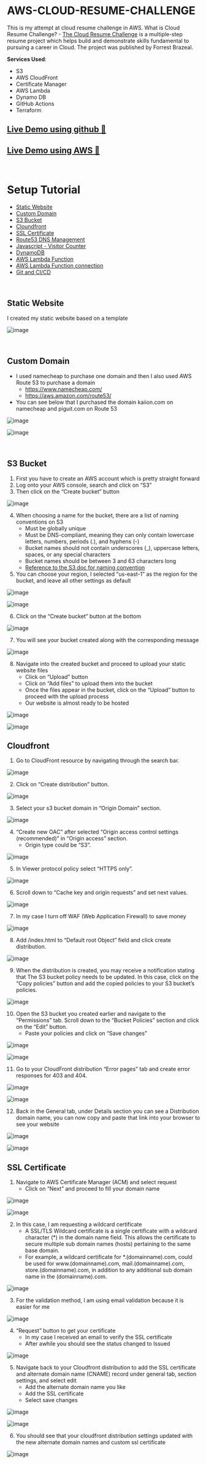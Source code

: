 # AWS-CLOUD-RESUME-CHALLENGE


This is my attempt at cloud resume challenge in AWS.
What is Cloud Resume Challenge? - [The Cloud Resume Challenge](https://cloudresumechallenge.dev/) is a multiple-step resume project which helps build and demonstrate skills fundamental to pursuing a career in Cloud. The project was published by Forrest Brazeal.


**Services Used**:

- S3
- AWS CloudFront
- Certificate Manager
- AWS Lambda
- Dynamo DB
- GitHub Actions
- Terraform

## [Live Demo using github 🔗](https://kai-ion.github.io/aws-cloud-resume/)
## [Live Demo using AWS 🔗](https://cloudresume.kaiion.com/)

<br>

# Setup Tutorial

- [Static Website](#static-website)
- [Custom Domain](#custom-domain)
- [S3 Bucket](#s3-bucket)
- [Cloundfront]()
- [SSL Certificate]()
- [Route53 DNS Management]()
- [Javascript - Visitor Counter]()
- [DynamoDB]()
- [AWS Lambda Function]()
- [AWS Lambda Function connection]()
- [Git and CI/CD]()

<br>

## Static Website
I created my static website based on a template

![image](assets/img/website.PNG)

<br>

## Custom Domain

- I used namecheap to purchase one domain and then I also used AWS Route 53 to purchase a domain
    - https://www.namecheap.com/
    - https://aws.amazon.com/route53/ 
- You can see below that I purchased the domain kaiion.com on namecheap and piguit.com on Route 53

![image](assets/img/Namecheap.PNG)

![image](assets/img/Route53%20Domain.PNG)

<br>

## S3 Bucket
1. First you have to create an AWS account which is pretty straight forward
2. Log onto your AWS console, search and click on “S3”
3. Then click on the “Create bucket” button

![image](assets/img/S3%20bucket.webp)

4. When choosing a name for the bucket, there are a list of naming conventions on S3
    - Must be globally unique
    - Must be DNS-compliant, meaning they can only contain lowercase letters, numbers, periods (.), and hyphens (-)
    - Bucket names should not contain underscores (_), uppercase letters, spaces, or any special characters
    - Bucket names should be between 3 and 63 characters long
    - [Reference to the S3 doc for naming convention](https://docs.aws.amazon.com/AmazonS3/latest/userguide/bucketnamingrules.html?icmpid=docs_amazons3_console)
5. You can choose your region, I selected “us-east-1” as the region for the bucket, and leave all other settings as default

![image](assets/img/bucket-creation.PNG)

![image](assets/img/bucket-creation-2.webp)

6. Click on the “Create bucket” button at the bottom

![image](assets/img/bucket-creation-3.webp)

7. You will see your bucket created along with the corresponding message

![image](assets/img/bucket-creation-4.PNG)

8. Navigate into the created bucket and proceed to upload your static website files
    - Click on “Upload” button
    - Click on “Add files” to upload them into the bucket
    - Once the files appear in the bucket, click on the “Upload” button to proceed with the upload process
    - Our website is almost ready to be hosted

![image](assets/img/bucket-upload.PNG)

![image](assets/img/bucket-upload-2.PNG)

## Cloudfront

1. Go to CloudFront resource by navigating through the search bar.

![image](assets/img/cloudfront-1.webp)

2. Click on “Create distribution” button.

![image](assets/img/cloudfront-2.webp)

3. Select your s3 bucket domain in “Origin Domain” section.

![image](assets/img/cloudfront-3.PNG)

4. “Create new OAC” after selected “Origin access control settings (recommended)” in “Origin access” section.
    - Origin type could be “S3”.

![image](assets/img/cloudfront-4.PNG)

5. In Viewer protocol policy select “HTTPS only”.

![image](assets/img/cloudfront-5.PNG)

6. Scroll down to “Cache key and origin requests” and set next values.

![image](assets/img/cloudfront-6.PNG)

7. In my case I turn off WAF (Web Application Firewall) to save money

![image](assets/img/cloudfront-7.PNG)

8. Add /index.html to “Default root Object” field and click create distribution.

![image](assets/img/cloudfront-8.PNG)

9. When the distribution is created, you may receive a notification stating that The S3 bucket policy needs to be updated. In this case, click on the “Copy policies” button and add the copied policies to your S3 bucket’s policies.

![image](assets/img/cloudfront-9.PNG)

10. Open the S3 bucket you created earlier and navigate to the “Permissions” tab. Scroll down to the “Bucket Policies” section and click on the “Edit” button.
    - Paste your policies and click on “Save changes”

![image](assets/img/s3-bucket-policy.PNG)

![image](assets/img/s3-bucket-policy-2.PNG)

11. Go to your CloudFront distribution “Error pages” tab and create error responses for 403 and 404.

![image](assets/img/cloudfront-10.PNG)

![image](assets/img/cloudfront-11.PNG)

12. Back in the General tab, under Details section you can see a Distribution domain name, you can now copy and paste that link into your browser to see your website

![image](assets/img/cloudfront-12.PNG)

![image](assets/img/cloudfront-13.PNG)

## SSL Certificate

1. Navigate to AWS Certificate Manager (ACM) and select request
    - Click on “Next” and proceed to fill your domain name

![image](assets/img/SSL-1.PNG)

![image](assets/img/SSL-2.PNG)

2. In this case, I am requesting a wildcard certificate
    - A SSL/TLS Wildcard certificate is a single certificate with a wildcard character (*) in the domain name field. This allows the certificate to secure multiple sub domain names (hosts) pertaining to the same base domain.
    - For example, a wildcard certificate for *.(domainname).com, could be used for www.(domainname).com, mail.(domainname).com, store.(domainname).com, in addition to any additional sub domain name in the (domainname).com.

![image](assets/img/SSL-3.PNG)

3. For the validation method, I am using email validation because it is easier for me

![image](assets/img/SSL-4.PNG)

4. “Request” button to get your certificate
    - In my case I received an email to verify the SSL certificate
    - After awhile you should see the status changed to Issued

![image](assets/img/SSL-5.PNG)

5. Navigate back to your Cloudfront distribution to add the SSL certificate and alternate domain name (CNAME) record under general tab, section settings, and select edit
    - Add the alternate domain name you like
    - Add the SSL certificate
    - Select save changes

![image](assets/img/SSL-6.PNG)

![image](assets/img/SSL-7.PNG)

6. You should see that your cloudfront distribution settings updated with the new alternate domain names and custom ssl certificate

![image](assets/img/SSL-8.PNG)



